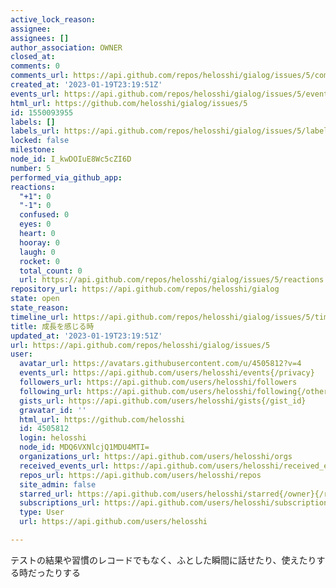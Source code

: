 ```yaml
---
active_lock_reason: 
assignee: 
assignees: []
author_association: OWNER
closed_at: 
comments: 0
comments_url: https://api.github.com/repos/helosshi/gialog/issues/5/comments
created_at: '2023-01-19T23:19:51Z'
events_url: https://api.github.com/repos/helosshi/gialog/issues/5/events
html_url: https://github.com/helosshi/gialog/issues/5
id: 1550093955
labels: []
labels_url: https://api.github.com/repos/helosshi/gialog/issues/5/labels{/name}
locked: false
milestone: 
node_id: I_kwDOIuE8Wc5cZI6D
number: 5
performed_via_github_app: 
reactions:
  "+1": 0
  "-1": 0
  confused: 0
  eyes: 0
  heart: 0
  hooray: 0
  laugh: 0
  rocket: 0
  total_count: 0
  url: https://api.github.com/repos/helosshi/gialog/issues/5/reactions
repository_url: https://api.github.com/repos/helosshi/gialog
state: open
state_reason: 
timeline_url: https://api.github.com/repos/helosshi/gialog/issues/5/timeline
title: 成長を感じる時
updated_at: '2023-01-19T23:19:51Z'
url: https://api.github.com/repos/helosshi/gialog/issues/5
user:
  avatar_url: https://avatars.githubusercontent.com/u/4505812?v=4
  events_url: https://api.github.com/users/helosshi/events{/privacy}
  followers_url: https://api.github.com/users/helosshi/followers
  following_url: https://api.github.com/users/helosshi/following{/other_user}
  gists_url: https://api.github.com/users/helosshi/gists{/gist_id}
  gravatar_id: ''
  html_url: https://github.com/helosshi
  id: 4505812
  login: helosshi
  node_id: MDQ6VXNlcjQ1MDU4MTI=
  organizations_url: https://api.github.com/users/helosshi/orgs
  received_events_url: https://api.github.com/users/helosshi/received_events
  repos_url: https://api.github.com/users/helosshi/repos
  site_admin: false
  starred_url: https://api.github.com/users/helosshi/starred{/owner}{/repo}
  subscriptions_url: https://api.github.com/users/helosshi/subscriptions
  type: User
  url: https://api.github.com/users/helosshi

---
```

テストの結果や習慣のレコードでもなく、ふとした瞬間に話せたり、使えたりする時だったりする